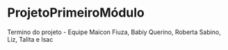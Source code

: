 # ProjetoPrimeiroMódulo
Termino do projeto - Equipe Maicon Fiuza, Babiy Querino, Roberta Sabino, Liz, Talita e Isac
